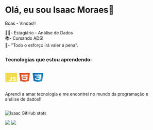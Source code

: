 <div><h1>Olá, eu sou Isaac Moraes🤗</h1>
<p>Boas - Vindas!!</p>
</div>

👨‍💻- Estagiário - Análise de Dados <br>
📚- Cursando ADS! <br>
💪- "Todo o esforço irá valer a pena". <br>

##

<h3>Tecnologias que estou aprendendo:</h3>

<div style="display: inline_block"><br>
  <img align="center" alt="Isaac-Js" height="30" width="40" src="https://raw.githubusercontent.com/devicons/devicon/master/icons/javascript/javascript-plain.svg">
  <img align="center" alt="Isaac-Html5" height="30" width="40" src="https://raw.githubusercontent.com/devicons/devicon/master/icons/html5/html5-original.svg">
  <img align="center" alt="Isaac-CSS" height="30" width="40" src="https://raw.githubusercontent.com/devicons/devicon/master/icons/css3/css3-original.svg">
</div><br>

<p>Aprendi a amar tecnologia e me encontrei no mundo da programação e análise de dados!!</p>
  
  ##
  
![Isaac GitHub stats](https://github-readme-stats.vercel.app/api?username=ZhackMorr&show_icons=true&theme=highcontrast)

  
 <div> 
  <a href="https://www.instagram.com/zac.moraes.dev/" target="_blank"><img src="https://img.shields.io/badge/-Instagram-%23E4405F?style=for-the-badge&logo=instagram&logoColor=white" target="_blank"></a>
  <a href="https://www.linkedin.com/in/isaac-moraes-38995a21b/" target="_blank"><img src="https://img.shields.io/badge/-LinkedIn-%230077B5?style=for-the-badge&logo=linkedin&logoColor=white" target="_blank"></a> 
</div><br>
